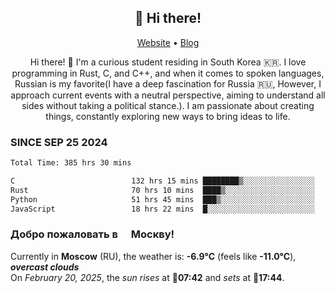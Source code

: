 <h2 align="center">👋 Hi there!</h2>
<p align="center">
  <a href="https://urdekcah.ru">Website</a> •
  <a href="https://urdekcah.blog">Blog</a>
</p>

<p align="center">
  Hi there! 👋 I'm a curious student residing in South Korea 🇰🇷. I love programming in Rust, C, and C++, and when it comes to spoken languages, Russian is my favorite(I have a deep fascination for Russia 🇷🇺, However, I approach current events with a neutral perspective, aiming to understand all sides without taking a political stance.). I am passionate about creating things, constantly exploring new ways to bring ideas to life.
</p>

### SINCE SEP 25 2024
<!--START_SECTION:waka-->
<!--LAST_WAKA_UPDATE:2025-02-19 18:27:56-->
```txt
Total Time: 385 hrs 30 mins

C                          132 hrs 15 mins ████████▒░░░░░░░░░░░░░░░░   33.37 %
Rust                       70 hrs 10 mins  ████▒░░░░░░░░░░░░░░░░░░░░   17.71 %
Python                     51 hrs 45 mins  ███▒░░░░░░░░░░░░░░░░░░░░░   13.06 %
JavaScript                 18 hrs 22 mins  █░░░░░░░░░░░░░░░░░░░░░░░░   04.64 %
```
<!--END_SECTION:waka-->

<h3>Добро пожаловать в <img src="https://cdn-icons-png.flaticon.com/512/197/197408.png" width="13"/> Москву!</h3>

<!--START_SECTION:weather:moscow-->
<!--LAST_WEATHER_UPDATE:2025-02-19 21:20:14-->
Currently in **Moscow** (RU), the weather is: **-6.9°C** (feels like **-11.0°C**), ***overcast clouds***<br/>
On *February 20, 2025*, the *sun rises* at 🌅**07:42** and *sets* at 🌇**17:44**.
<!--END_SECTION:weather-->
